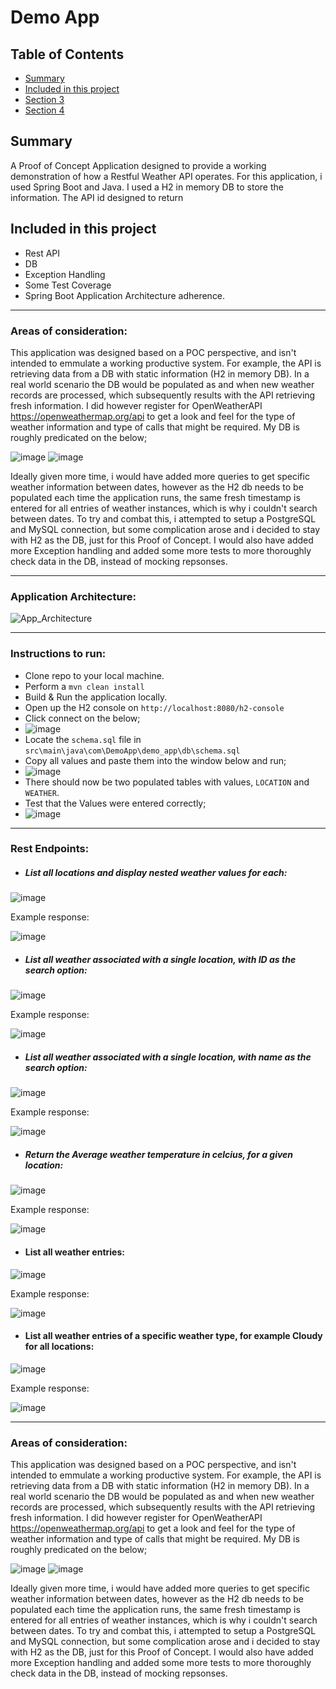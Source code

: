 # Demo App

## Table of Contents
- [Summary](#summary)
- [Included in this project](#project)
- [Section 3](#section-3)
- [Section 4](#section-4)



## Summary

A Proof of Concept Application designed to provide a working demonstration of how a Restful Weather API operates. 
For this application, i used Spring Boot and Java. I used a H2 in memory DB to store the information. The API id designed to return 

## Included in this project
- Rest API
- DB
- Exception Handling
- Some Test Coverage
- Spring Boot Application Architecture adherence.

---

### Areas of consideration:

This application was designed based on a POC perspective, and isn't intended to emmulate a working productive system. 
For example, the API is retrieving data from a DB with static information (H2 in memory DB). In a real world scenario the DB would be populated as and when new weather records are processed, which subsequently results with the API retrieving fresh information. 
I did however register for OpenWeatherAPI <https://openweathermap.org/api> to get a look and feel for the type of weather information and type of calls that might be required. 
My DB is roughly predicated on the below;

![image](https://github.com/willhogan11/DemoApp/assets/8812314/5334c7ce-be4b-462d-a570-f7c886e8a183)
![image](https://github.com/willhogan11/DemoApp/assets/8812314/0aa39c8f-57a9-4dea-9efc-28f2d629c4cd)

Ideally given more time, i would have added more queries to get specific weather information between dates, however as the H2 db needs to be populated each time the application runs, the same fresh timestamp is entered for all entries of weather instances, which is why i couldn't search between dates. To try and combat this, i attempted to setup a PostgreSQL and MySQL connection, but some complication arose and i decided to stay with H2 as the DB, just for this Proof of Concept. 
I would also have added more Exception handling and added some more tests to more thoroughly check data in the DB, instead of mocking repsonses. 

---

### Application Architecture:
![App_Architecture](https://github.com/willhogan11/DemoApp/assets/8812314/5f952628-238e-42a3-82e8-19fb44c687ec)

---

### Instructions to run:
- Clone repo to your local machine.
- Perform a ```mvn clean install```
- Build & Run the application locally.
- Open up the H2 console on ```http://localhost:8080/h2-console```
- Click connect on the below;
- ![image](https://github.com/willhogan11/DemoApp/assets/8812314/da767c63-07f1-4a90-8729-231049f9d8c6)
- Locate the ```schema.sql``` file in ```src\main\java\com\DemoApp\demo_app\db\schema.sql```
- Copy all values and paste them into the window below and run;
- ![image](https://github.com/willhogan11/DemoApp/assets/8812314/988cbb83-fd23-4f67-9a2a-5c375573a6f7)
- There should now be two populated tables with values, ```LOCATION``` and ```WEATHER```.
- Test that the Values were entered correctly;
- ![image](https://github.com/willhogan11/DemoApp/assets/8812314/d81ea392-8425-4b0a-84f6-13328eeca904)

---

### Rest Endpoints:

- ##### List all locations and display nested weather values for each:
![image](https://github.com/willhogan11/DemoApp/assets/8812314/0bacb9f1-46fa-447c-b11a-299c5547bea5)

Example response:

![image](https://github.com/willhogan11/DemoApp/assets/8812314/1eec1e5d-141d-4fe8-93a0-6314d208148a)

- ##### List all weather associated with a single location, with ID as the search option:
![image](https://github.com/willhogan11/DemoApp/assets/8812314/083d71a4-35c9-4676-8e53-8e94198ecb65)

Example response:

![image](https://github.com/willhogan11/DemoApp/assets/8812314/74e0068b-b7be-4f7b-b892-1ba67813266e)

- ##### List all weather associated with a single location, with name as the search option:
![image](https://github.com/willhogan11/DemoApp/assets/8812314/07ff457d-3c60-481c-9252-2c2109ca58c1)

Example response:

![image](https://github.com/willhogan11/DemoApp/assets/8812314/71cd14c4-12fd-49c6-ab11-853cac4aef9b)

- ##### Return the Average weather temperature in celcius, for a given location:
![image](https://github.com/willhogan11/DemoApp/assets/8812314/ee550faa-c6f9-4c68-ba24-f9d9ea0b18d5)

Example response:

![image](https://github.com/willhogan11/DemoApp/assets/8812314/7f6e8258-7737-4372-ba38-807d38425c68)

- #### List all weather entries:
![image](https://github.com/willhogan11/DemoApp/assets/8812314/e539731d-2b0a-4289-aefa-4c17319dcbe7)

Example response:

![image](https://github.com/willhogan11/DemoApp/assets/8812314/518a34fa-46e9-403e-9f4d-0019f09e2111)

- #### List all weather entries of a specific weather type, for example Cloudy for all locations:

![image](https://github.com/willhogan11/DemoApp/assets/8812314/91b54ff6-1f5b-4e1f-860a-f6ce71ff8a82)

Example response:

![image](https://github.com/willhogan11/DemoApp/assets/8812314/cf83217d-e5b9-43d6-bb41-4cdb0e70bd8c)

---

### Areas of consideration:

This application was designed based on a POC perspective, and isn't intended to emmulate a working productive system. 
For example, the API is retrieving data from a DB with static information (H2 in memory DB). In a real world scenario the DB would be populated as and when new weather records are processed, which subsequently results with the API retrieving fresh information. 
I did however register for OpenWeatherAPI <https://openweathermap.org/api> to get a look and feel for the type of weather information and type of calls that might be required. 
My DB is roughly predicated on the below;

![image](https://github.com/willhogan11/DemoApp/assets/8812314/5334c7ce-be4b-462d-a570-f7c886e8a183)
![image](https://github.com/willhogan11/DemoApp/assets/8812314/0aa39c8f-57a9-4dea-9efc-28f2d629c4cd)

Ideally given more time, i would have added more queries to get specific weather information between dates, however as the H2 db needs to be populated each time the application runs, the same fresh timestamp is entered for all entries of weather instances, which is why i couldn't search between dates. To try and combat this, i attempted to setup a PostgreSQL and MySQL connection, but some complication arose and i decided to stay with H2 as the DB, just for this Proof of Concept. 
I would also have added more Exception handling and added some more tests to more thoroughly check data in the DB, instead of mocking repsonses. 

